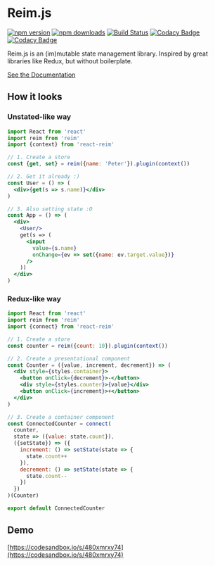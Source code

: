 # Reim.js

[![npm version](https://img.shields.io/npm/v/reim.svg)](https://www.npmjs.com/package/reim) [![npm downloads](https://img.shields.io/npm/dm/reim.svg)](https://www.npmjs.com/package/reim) [![Build Status](https://travis-ci.org/IniZio/reim.svg?branch=master)](https://travis-ci.org/IniZio/reim) [![Codacy Badge](https://api.codacy.com/project/badge/Coverage/1560c0832a3a41df8bfe51083fd92c20)](https://www.codacy.com/app/inizio/reim?utm_source=github.com&utm_medium=referral&utm_content=IniZio/reim&utm_campaign=Badge_Coverage) [![Codacy Badge](https://api.codacy.com/project/badge/Grade/1560c0832a3a41df8bfe51083fd92c20)](https://www.codacy.com/project/inizio/reim/dashboard?utm_source=github.com&amp;utm_medium=referral&amp;utm_content=IniZio/reim&amp;utm_campaign=Badge_Grade_Dashboard)

Reim.js is an \(im\)mutable state management library. Inspired by great libraries like Redux, but without boilerplate.

[See the Documentation](https://reimjs.gitbook.io/reim)

## How it looks

### Unstated-like way

```jsx
import React from 'react'
import reim from 'reim'
import {context} from 'react-reim'

// 1. Create a store
const {get, set} = reim({name: 'Peter'}).plugin(context())

// 2. Get it already :)
const User = () => (
  <div>{get(s => s.name)}</div>
)

// 3. Also setting state :O
const App = () => (
  <div>
    <User/>
    get(s => (
      <input
        value={s.name}
        onChange={ev => set({name: ev.target.value})}
      />
    ))
  </div>
)
```

### Redux-like way

```jsx
import React from 'react'
import reim from 'reim'
import {connect} from 'react-reim'

// 1. Create a store
const counter = reim({count: 10}).plugin(context())

// 2. Create a presentational component
const Counter = ({value, increment, decrement}) => (
  <div style={styles.container}>
    <button onClick={decrement}>-</button>
    <div style={styles.counter}>{value}</div>
    <button onClick={increment}>+</button>
  </div>
)

// 3. Create a container component
const ConnectedCounter = connect(
  counter,
  state => ({value: state.count}),
  ({setState}) => ({
    increment: () => setState(state => {
      state.count++
    }),
    decrement: () => setState(state => {
      state.count--
    })
  })
)(Counter)

export default ConnectedCounter
```

## Demo

[https://codesandbox.io/s/480xmrxy74](https://codesandbox.io/s/480xmrxy74)
